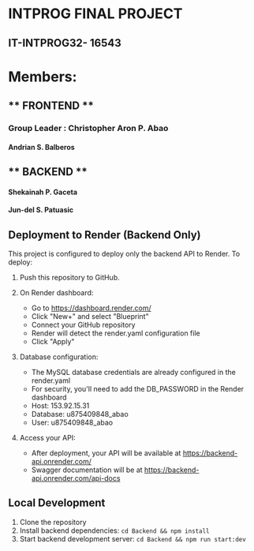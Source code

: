 # INTPROG FINAL PROJECT
## IT-INTPROG32- 16543

# **Members:** 
## ** FRONTEND **
### **Group Leader : Christopher Aron P. Abao**
#### **Andrian S. Balberos**
## ** BACKEND **
#### **Shekainah P. Gaceta**
#### **Jun-del S. Patuasic**

## Deployment to Render (Backend Only)

This project is configured to deploy only the backend API to Render. To deploy:

1. Push this repository to GitHub.

2. On Render dashboard:
   - Go to https://dashboard.render.com/
   - Click "New+" and select "Blueprint"
   - Connect your GitHub repository
   - Render will detect the render.yaml configuration file
   - Click "Apply"

3. Database configuration:
   - The MySQL database credentials are already configured in the render.yaml
   - For security, you'll need to add the DB_PASSWORD in the Render dashboard
   - Host: 153.92.15.31
   - Database: u875409848_abao
   - User: u875409848_abao

4. Access your API:
   - After deployment, your API will be available at https://backend-api.onrender.com/
   - Swagger documentation will be at https://backend-api.onrender.com/api-docs

## Local Development

1. Clone the repository
2. Install backend dependencies: `cd Backend && npm install`
3. Start backend development server: `cd Backend && npm run start:dev`
